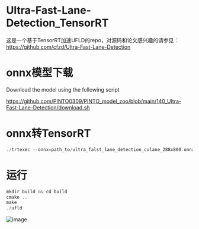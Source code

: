 # Ultra-Fast-Lane-Detection_TensorRT
这是一个基于TensorRT加速UFLD的repo，对源码和论文感兴趣的请参见：https://github.com/cfzd/Ultra-Fast-Lane-Detection

# onnx模型下载
Download the model using the following script

https://github.com/PINTO0309/PINTO_model_zoo/blob/main/140_Ultra-Fast-Lane-Detection/download.sh

# onnx转TensorRT
```C++
./trtexec --onnx=path_to/ultra_falst_lane_detection_culane_288x800.onnx --saveEngine=path_to/ultra_falst_lane_detection_culane_288x800.engine
```

# 运行
```C++
mkdir build && cd build
cmake ..
make
./ufld
```

![image](https://github.com/yhwang-hub/dl_model_deploy/blob/master/Ultra-Fast-Lane-Detection_TensorRT/ufld.jpg)
